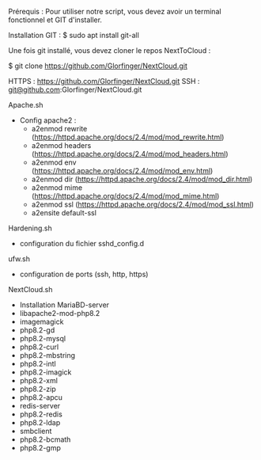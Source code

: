Prérequis : 
Pour utiliser notre script, vous devez avoir un terminal fonctionnel et GIT d'installer. 

Installation GIT : $ sudo apt install git-all

Une fois git installé, vous devez cloner le repos NextToCloud :

$ git clone https://github.com/Glorfinger/NextCloud.git

HTTPS : https://github.com/Glorfinger/NextCloud.git
SSH : git@github.com:Glorfinger/NextCloud.git


Apache.sh
 - Config apache2 :
    - a2enmod rewrite (https://httpd.apache.org/docs/2.4/mod/mod_rewrite.html)
    - a2enmod headers (https://httpd.apache.org/docs/2.4/mod/mod_headers.html)
    - a2enmod env (https://httpd.apache.org/docs/2.4/mod/mod_env.html)
    - a2enmod dir (https://httpd.apache.org/docs/2.4/mod/mod_dir.html)
    - a2enmod mime (https://httpd.apache.org/docs/2.4/mod/mod_mime.html)
    - a2enmod ssl (https://httpd.apache.org/docs/2.4/mod/mod_ssl.html)
    - a2ensite default-ssl

Hardening.sh 
 - configuration du fichier sshd_config.d

ufw.sh
 - configuration de ports (ssh, http, https)

NextCloud.sh
 - Installation MariaBD-server
 - libapache2-mod-php8.2
 - imagemagick
 - php8.2-gd
 - php8.2-mysql
 - php8.2-curl
 - php8.2-mbstring
 - php8.2-intl
 - php8.2-imagick
 - php8.2-xml
 - php8.2-zip
 - php8.2-apcu
 - redis-server
 - php8.2-redis
 - php8.2-ldap
 - smbclient
 - php8.2-bcmath
 - php8.2-gmp
